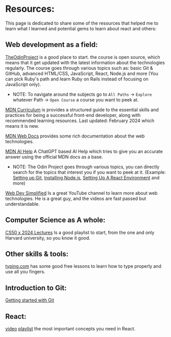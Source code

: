 # Resources:
This page is dedicated to share some of the resources that helped me to learn
what I learned and potential gems to learn about react and others:

## Web development as a field:
[TheOdinProject](https://www.theodinproject.com/) is a good place to start.
the course is open source, which means that it get updated with the latest
information about the technologies regularly.
The course goes through various topics such as: basic Git & GitHub, advanced
HTML/CSS, JavaScript, React, Node.js and more (You can pick Ruby's path and
learn Ruby on Rails instead of focusing on JavaScript only).

- NOTE: To navigate around the subjects go to `All Paths` -> `Explore` whatever
Path -> `Open Course` a course you want to peek at.

[MDN Curriculum](https://developer.mozilla.org/en-US/curriculum/) is provides
a structured guide to the essential skills and practices for being a
successful front-end developer, along with recommended learning resources.
Last updated: February 2024 which means it is new.

[MDN Web Docs](https://developer.mozilla.org/en-US/docs/Learn) provides some
rich documentation about the web technologies.

[MDN AI Help](https://developer.mozilla.org/en-US/plus/ai-help) A ChatGPT
based AI Help which tries to give you an accurate answer using the official
MDN docs as a base.

- NOTE: The Odin Project goes through various topics, you can directly search
for the topics that interest you if you want to peek at it.
(Example: [Setting up Git](https://www.theodinproject.com/lessons/foundations-setting-up-git),
[Installing Node.js](https://www.theodinproject.com/lessons/foundations-installing-node-js),
[Setting Up A React Environment](https://www.theodinproject.com/lessons/node-path-react-new-setting-up-a-react-environment)
and more)

[Web Dev Simplified](https://www.youtube.com/@WebDevSimplified) Is a great
YouTube channel to learn more about web technologies.
He is a great guy, and the videos are fast passed but understandable.

## Computer Science as A whole:
[CS50 x 2024 Lectures](https://www.youtube.com/playlist?list=PLhQjrBD2T381WAHyx1pq-sBfykqMBI7V4)
Is a good playlist to start, from the one and only Harvard university, so you
know it good.

## Other skills & tools:
[typing.com](https://www.typing.com/) has some good free lessons to learn how
to type properly and use all you fingers.

## Introduction to Git:
[Getting started with Git](https://youtu.be/USjZcfj8yxE?si=VXmfVEDaL_jhalHX) 

## React:
[video](https://youtu.be/Rh3tobg7hEo?si=tWrJ6DGWjqWwT42m)
[playlist](https://youtube.com/playlist?list=PLNZOdJU1xpb3nK4nR7mpZ-ihu9EBaMIc8&si=fqaFsGrJjm1ptp0t)
the most important concepts you need in React.



